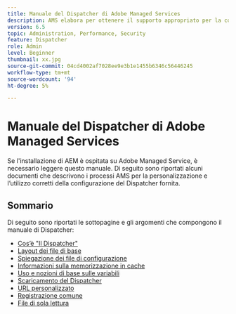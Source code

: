 ```yaml
---
title: Manuale del Dispatcher di Adobe Managed Services
description: AMS elabora per ottenere il supporto appropriato per la configurazione di Dispatcher.
version: 6.5
topic: Administration, Performance, Security
feature: Dispatcher
role: Admin
level: Beginner
thumbnail: xx.jpg
source-git-commit: 04cd4002af7028ee9e3b1e1455b6346c56446245
workflow-type: tm+mt
source-wordcount: '94'
ht-degree: 5%

---
```



# Manuale del Dispatcher di Adobe Managed Services

Se l&#39;installazione di AEM è ospitata su Adobe Managed Service, è necessario leggere questo manuale.
Di seguito sono riportati alcuni documenti che descrivono i processi AMS per la personalizzazione e l’utilizzo corretti della configurazione del Dispatcher fornita.

## Sommario

Di seguito sono riportati le sottopagine e gli argomenti che compongono il manuale di Dispatcher:

- [Cos’è &quot;Il Dispatcher&quot;](./what-is-the-dispatcher.md)
- [Layout dei file di base](./basic-file-layout.md)
- [Spiegazione dei file di configurazione](./explanation-config-files.md)
- [Informazioni sulla memorizzazione in cache](./understanding-cache.md)
- [Uso e nozioni di base sulle variabili](./variables.md)
- [Scaricamento del Dispatcher](./disp-flushing.md)
- [URL personalizzato](./disp-vanity-url.md)
- [Registrazione comune](./common-logs.md)
- [File di sola lettura](./immutable-files.md)